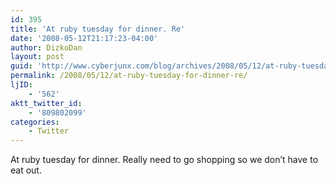 ```yaml
---
id: 395
title: 'At ruby tuesday for dinner. Re'
date: '2008-05-12T21:17:23-04:00'
author: DizkoDan
layout: post
guid: 'http://www.cyberjunx.com/blog/archives/2008/05/12/at-ruby-tuesday-for-dinner-re/'
permalink: /2008/05/12/at-ruby-tuesday-for-dinner-re/
ljID:
    - '562'
aktt_twitter_id:
    - '809802099'
categories:
    - Twitter
---
```


At ruby tuesday for dinner. Really need to go shopping so we don’t have to eat out.